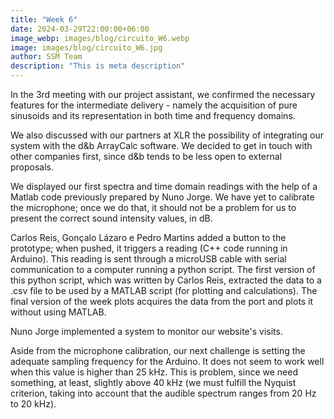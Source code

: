 ```yaml
---
title: "Week 6"
date: 2024-03-29T22:00:00+06:00
image_webp: images/blog/circuito_W6.webp
image: images/blog/circuito_W6.jpg
author: SSM Team
description: "This is meta description"
---
```


In the 3rd meeting with our project assistant, we confirmed the necessary features for the intermediate delivery - namely the acquisition of pure sinusoids and its representation in both time and frequency domains.

We also discussed with our partners at XLR the possibility of integrating our system with the d&b ArrayCalc software. We decided to get in touch with other companies first, since d&b tends to be less open to external proposals.

We displayed our first spectra and time domain readings with the help of a Matlab code previously prepared by Nuno Jorge. We have yet to calibrate the microphone; once we do that, it should not be a problem for us to present the correct sound intensity values, in dB.

Carlos Reis, Gonçalo Lázaro e Pedro Martins added a button to the prototype; when pushed, it triggers a reading (C++ code running in Arduino). This reading is sent through a microUSB cable with serial communication to a computer running a python script.
The first version of this python script, which was written by Carlos Reis, extracted the data to a .csv file to be used by a MATLAB script (for plotting and calculations).
The final version of the week plots acquires the data from the port and plots it without using MATLAB.

Nuno Jorge implemented a system to monitor our website's visits.

Aside from the microphone calibration, our next challenge is setting the adequate sampling frequency for the Arduino. It does not seem to work well when this value is higher than 25 kHz. This is problem, since we need something, at least, slightly above 40 kHz (we must fulfill the Nyquist criterion, taking into account that the audible spectrum ranges from 20 Hz to 20 kHz).
